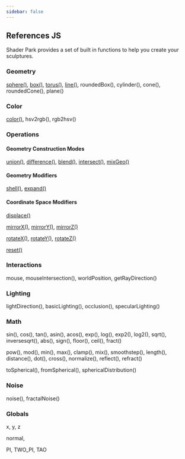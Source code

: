 ```yaml
---
sidebar: false
---
```

## References JS
Shader Park provides a set of built in functions to help you create your sculptures.

### Geometry
[sphere()](/references-js/geometries/sphere.html), [box()](/references-js/geometries/box.html), [torus()](/references-js/geometries/torus.html), [line()](/references-js/geometries/line.html), roundedBox(), cylinder(), cone(), roundedCone(), plane()

### Color
[color()](/references-js/color/color.html), hsv2rgb(), rgb2hsv()
### Operations

#### Geometry Construction Modes
[union()](/references-js/operations/union.html), [difference()](/references-js/operations/difference.html), [blend()](/references-js/operations/blend.html), [intersect()](/references-js/operations/intersect.html), [mixGeo()](/references-js/operations/mixGeo.html)


#### Geometry Modifiers
[shell()](/references-js/operations/shell.html), [expand()](/references-js/operations/expand.html)

#### Coordinate Space Modifiers 
[displace()](/references-js/operations/displace.html)

[mirrorX()](/references-js/operations/mirrorX.html), [mirrorY()](/references-js/operations/mirrorY.html), [mirrorZ()](/references-js/operations/mirrorX.html)

[rotateX()](/references-js/operations/rotateX.html), [rotateY()](/references-js/operations/rotateY.html), [rotateZ()](/references-js/operations/rotateZ.html)


[reset()](/references-js/operations/reset.html)

### Interactions
mouse, mouseIntersection(), worldPosition, getRayDirection()

### Lighting
lightDirection(), basicLighting(), occlusion(), specularLighting()

### Math
sin(), cos(), tan(), asin(), acos(), exp(), log(), exp2(), log2(), sqrt(), inversesqrt(), abs(), sign(), floor(), ceil(), fract()

pow(), mod(), min(), max(), clamp(), mix(), smoothstep(), length(), distance(), dot(), cross(), normalize(), reflect(), refract()

toSpherical(), fromSpherical(), sphericalDistribution()

### Noise

noise(), fractalNoise()

### Globals
x, y, z

normal, 

PI, TWO_PI, TAO